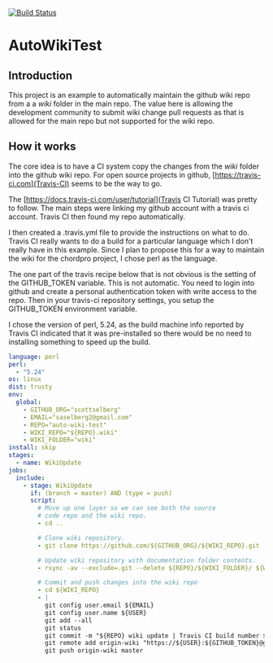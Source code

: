 [![Build Status](https://travis-ci.com/scottselberg/auto-wiki-test.svg?branch=master)](https://travis-ci.com/scottselberg/auto-wiki-test)

# AutoWikiTest

## Introduction

This project is an example to automatically maintain the github wiki repo 
from a a *wiki* folder in the main repo. The value here is allowing the
development community to submit wiki change pull requests as that is allowed
for the main repo but not supported for the wiki repo.

## How it works

The core idea is to have a CI system copy the changes from the *wiki* folder
into the github wiki repo. For open source projects in github, [https://travis-ci.com](Travis-CI)
seems to be the way to go.

The [https://docs.travis-ci.com/user/tutorial](Travis CI Tutorial) was pretty
to follow. The main steps were linking my github account with a travis ci
account. Travis CI then found my repo automatically.

I then created a .travis.yml file to provide the instructions on what to do.  Travis CI
really wants to do a build for a particular language which I don't really have in this
example.  Since I plan to propose this for a way to maintain the wiki for the chordpro
project, I chose perl as the language.   

The one part of the travis recipe below that is not obvious is the setting of the
GITHUB_TOKEN variable.  This is not automatic.  You need to login into github and 
create a personal authentication token with write access to the repo.  Then in your
travis-ci repository settings, you setup the GITHUB_TOKEN environment variable.

I chose the version of perl, 5.24, as the build machine info reported by Travis CI
indicated that it was pre-installed so there would be no need to installing something
to speed up the build.

```yaml
language: perl
perl:
  - "5.24"
os: linux
dist: trusty
env:
  global:
    - GITHUB_ORG="scottselberg"
    - EMAIL="saselberg2@gmail.com"
    - REPO="auto-wiki-test"
    - WIKI_REPO="${REPO}.wiki"
    - WIKI_FOLDER="wiki"
install: skip
stages:
  - name: WikiUpdate
jobs:
  include:
    - stage: WikiUpdate
      if: (branch = master) AND (type = push)
      script:
        # Move up one layer so we can see both the source
        # code repo and the wiki repo.
        - cd ..

        # Clone wiki repository.
        - git clone https://github.com/${GITHUB_ORG}/${WIKI_REPO}.git

        # Update wiki repository with documentation folder contents.
        - rsync -av --exclude=.git --delete ${REPO}/${WIKI_FOLDER}/ ${WIKI_REPO}/

        # Commit and push changes into the wiki repo
        - cd ${WIKI_REPO}
        - |
          git config user.email ${EMAIL}
          git config user.name ${USER}
          git add --all
          git status
          git commit -m "${REPO} wiki update | Travis CI build number $TRAVIS_BUILD_NUMBER"
          git remote add origin-wiki "https://${USER}:${GITHUB_TOKEN}@github.com/${GITHUB_ORG}/${WIKI_REPO}.g
          git push origin-wiki master
```
